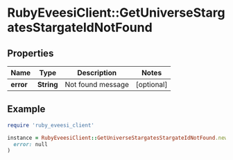 # RubyEveesiClient::GetUniverseStargatesStargateIdNotFound

## Properties

| Name | Type | Description | Notes |
| ---- | ---- | ----------- | ----- |
| **error** | **String** | Not found message | [optional] |

## Example

```ruby
require 'ruby_eveesi_client'

instance = RubyEveesiClient::GetUniverseStargatesStargateIdNotFound.new(
  error: null
)
```

